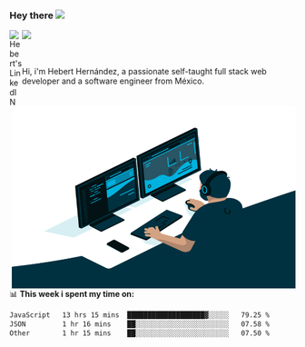 ### Hey there <img src="https://media.giphy.com/media/hvRJCLFzcasrR4ia7z/giphy.gif" width="25px">
<a href="https://www.linkedin.com/in/evertcode/" target="_blank">
  <img align="left" alt="Hebert's LinkedIN" width="22px" src="https://raw.githubusercontent.com/peterthehan/peterthehan/master/assets/linkedin.svg" />
</a>

![](https://visitor-badge.glitch.me/badge?page_id=evertcode.evertcode)

<br />

Hi, i'm Hebert Hernández, a passionate self-taught full stack web developer and a software engineer from México.

<img align="right" alt="GIF" src="https://github.com/evertcode/evertcode/blob/master/code.gif?raw=true" width="500" height="320" />

📊 **This week i spent my time on:**

<!--START_SECTION:waka-->

```text
JavaScript   13 hrs 15 mins  ███████████████████▓░░░░░   79.25 %
JSON         1 hr 16 mins    ██░░░░░░░░░░░░░░░░░░░░░░░   07.58 %
Other        1 hr 15 mins    ██░░░░░░░░░░░░░░░░░░░░░░░   07.50 %
```

<!--END_SECTION:waka-->
